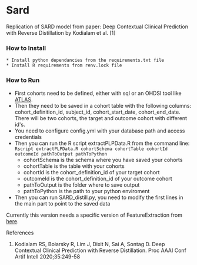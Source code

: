 # Sard

Replication of SARD model from paper: Deep Contextual Clinical Prediction with Reverse Distillation by Kodialam et al. [1]

### How to Install
    * Install python dependancies from the requirements.txt file
    * Install R requirements from renv.lock file

### How to Run

* First cohorts need to be defined, either with sql or an OHDSI tool like [ATLAS](http://github.com/OHDSI/Atlas).
* Then they need to be saved in a cohort table with the following columns:
    cohort_definition_id, subject_id, cohort_start_date, cohort_end_date.
  There will be two cohorts, the target and outcome cohort with different id's.
* You need to configure config.yml with your database path and access credentials
* Then you can run the R script extractPLPData.R from the command line:  
`Rscript extractPLPData.R cohortSchema cohortTable cohortId outcomeId pathToOutput pathToPython`
    * cohortSchema is the schema where you have saved your cohorts
    * cohortTable is the table with your cohorts
    * cohortId is the cohort_definition_id of your target cohort
    * outcomeId is the cohort_definition_id of your outcome cohort
    * pathToOutput is the folder where to save output
    * pathToPython is the path to your python enviroment
* Then you can run SARD_distill.py, you need to modify the first lines in the main part to point to the saved data
    
Currently this version needs a specific version of FeatureExtraction from [here](http://github.com/egillax/FeatureExtraction).


References

1.  Kodialam RS, Boiarsky R, Lim J, Dixit N, Sai A, Sontag D. Deep Contextual Clinical Prediction 
    with Reverse Distillation. Proc AAAI Conf Artif Intell 2020;35:249-58 

